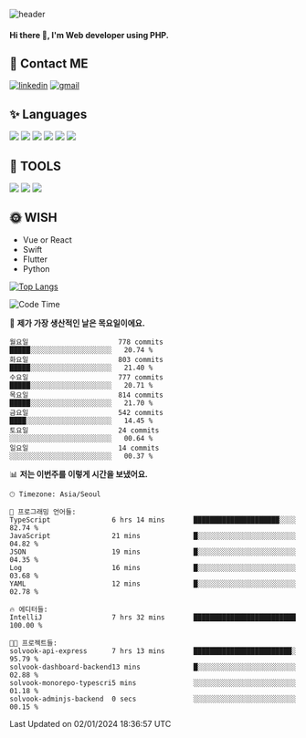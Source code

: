 ![header](https://capsule-render.vercel.app/api?type=waving&color=auto&height=300&section=header&text=Elin&fontSize=90&animation=twinkling)

#### Hi there 👋, I'm <b>Web developer</b> using PHP. ####

<!--
- 🔭 I’m currently working on Uniwill
- 🌱 I’m currently learning Vue or React or Python.
-->

<!---#### I am PHP developer --->

## 💌 Contact ME ###
[<img src='https://img.shields.io/badge/-EunjiKo-%230A66C2?style=flat-square&logo=LinkedIn&logoColor=white' alt='linkedin'>](https://www.linkedin.com/in/https://www.linkedin.com/in/eunji-ko-00a907164//)  [<img src='https://img.shields.io/badge/-einee214%40gmail.com-%23EA4335?style=flat-square&logo=Gmail&logoColor=white' alt='gmail'>](einee214@gmail.com)  


## ✨ Languages
<img src='https://img.shields.io/badge/-PHP-%23777BB4?style=for-the-badge&logo=PHP&logoColor=white'> <img src='https://img.shields.io/badge/-Laravel-%23FF2D20?style=for-the-badge&logo=Laravel&logoColor=white'> <img src='https://img.shields.io/badge/Jquery-%230769AD?style=for-the-badge&logo=Jquery&logoColor=white'> <img src='https://img.shields.io/badge/CSS3-%231572B6?style=for-the-badge&logo=CSS3&logoColor=white'> <img src='https://img.shields.io/badge/Bootstrap-%237952B3?style=for-the-badge&logo=Bootstrap&logoColor=white' > <img src='https://img.shields.io/badge/MySQL-%234479A1?style=for-the-badge&logo=MySQL&logoColor=white' >

## 🌷 TOOLS
<img src='https://img.shields.io/badge/PHPSTORM-%23000000?style=for-the-badge&logo=PhpStorm&logoColor=white' > <img src='https://img.shields.io/badge/GitLab-%23FCA121?style=for-the-badge&logo=GitLab&logoColor=white' > <img src='https://img.shields.io/badge/GitHub-%23181717?style=for-the-badge&logo=GitHub&logoColor=white'>


## 🌞 WISH
- Vue or React
- Swift
- Flutter
- Python


[![Top Langs](https://github-readme-stats.vercel.app/api/top-langs/?username=ein214&layout=compact)](https://github.com/anuraghazra/github-readme-stats)

<!--START_SECTION:waka-->
![Code Time](http://img.shields.io/badge/Code%20Time-3%2C148%20hrs%2043%20mins-blue)

📅 **제가 가장 생산적인 날은 목요일이에요.** 

```text
월요일                      778 commits         █████░░░░░░░░░░░░░░░░░░░░   20.74 % 
화요일                      803 commits         █████░░░░░░░░░░░░░░░░░░░░   21.40 % 
수요일                      777 commits         █████░░░░░░░░░░░░░░░░░░░░   20.71 % 
목요일                      814 commits         █████░░░░░░░░░░░░░░░░░░░░   21.70 % 
금요일                      542 commits         ████░░░░░░░░░░░░░░░░░░░░░   14.45 % 
토요일                      24 commits          ░░░░░░░░░░░░░░░░░░░░░░░░░   00.64 % 
일요일                      14 commits          ░░░░░░░░░░░░░░░░░░░░░░░░░   00.37 % 
```


📊 **저는 이번주를 이렇게 시간을 보냈어요.** 

```text
🕑︎ Timezone: Asia/Seoul

💬 프로그래밍 언어들: 
TypeScript               6 hrs 14 mins       █████████████████████░░░░   82.74 % 
JavaScript               21 mins             █░░░░░░░░░░░░░░░░░░░░░░░░   04.82 % 
JSON                     19 mins             █░░░░░░░░░░░░░░░░░░░░░░░░   04.35 % 
Log                      16 mins             █░░░░░░░░░░░░░░░░░░░░░░░░   03.68 % 
YAML                     12 mins             █░░░░░░░░░░░░░░░░░░░░░░░░   02.78 % 

🔥 에디터들: 
IntelliJ                 7 hrs 32 mins       █████████████████████████   100.00 % 

🐱‍💻 프로젝트들: 
solvook-api-express      7 hrs 13 mins       ████████████████████████░   95.79 % 
solvook-dashboard-backend13 mins             █░░░░░░░░░░░░░░░░░░░░░░░░   02.88 % 
solvook-monorepo-typescri5 mins              ░░░░░░░░░░░░░░░░░░░░░░░░░   01.18 % 
solvook-adminjs-backend  0 secs              ░░░░░░░░░░░░░░░░░░░░░░░░░   00.15 % 
```


 Last Updated on 02/01/2024 18:36:57 UTC
<!--END_SECTION:waka-->

<!---![GitHub stats](https://github-readme-stats.vercel.app/api?username=ein214&show_icons=true&theme=dracula)  --->



